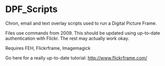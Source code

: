 DPF_Scripts
===========

Chron, email and text overlay scripts used to run a Digital Picture Frame.

Files use commands from 2009. This should be updated using up-to-date authentication with Flickr. The rest may actually work okay.

Requires FEH, Flickrframe, Imagemagick

Go here for a really up-to-date tutorial: http://www.flickrframe.com/
